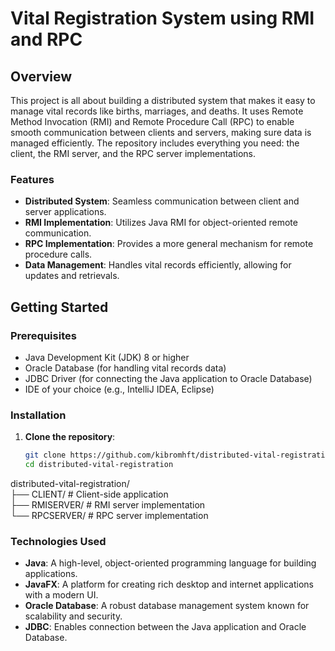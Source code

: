 # Vital Registration System using RMI and RPC  

## Overview 
This project is all about building a distributed system that makes it easy to manage vital records like births, marriages, and deaths. It uses Remote Method Invocation (RMI) and Remote Procedure Call (RPC) to enable smooth communication between clients and servers, making sure data is managed efficiently. The repository includes everything you need: the client, the RMI server, and the RPC server implementations.


### Features  
- **Distributed System**: Seamless communication between client and server applications.  
- **RMI Implementation**: Utilizes Java RMI for object-oriented remote communication.  
- **RPC Implementation**: Provides a more general mechanism for remote procedure calls.  
- **Data Management**: Handles vital records efficiently, allowing for updates and retrievals.  

## Getting Started  

### Prerequisites  
- Java Development Kit (JDK) 8 or higher  
- Oracle Database (for handling vital records data)
- JDBC Driver (for connecting the Java application to Oracle Database)
- IDE of your choice (e.g., IntelliJ IDEA, Eclipse)  

### Installation  

1. **Clone the repository**:  
   ```sh  
   git clone https://github.com/kibromhft/distributed-vital-registration.git  
   cd distributed-vital-registration

distributed-vital-registration/  
├── CLIENT/        # Client-side application  
├── RMISERVER/     # RMI server implementation   
└── RPCSERVER/     # RPC server implementation 
   


### Technologies Used  
- **Java**: A high-level, object-oriented programming language for building applications.  
- **JavaFX**: A platform for creating rich desktop and internet applications with a modern UI.  
- **Oracle Database**: A robust database management system known for scalability and security.  
- **JDBC**: Enables connection between the Java application and Oracle Database.  
